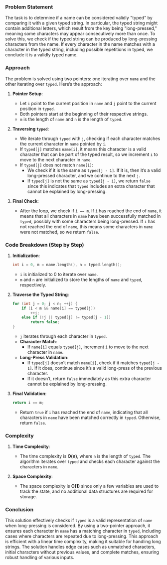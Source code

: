 ### Problem Statement

The task is to determine if a name can be considered validly "typed" by comparing it with a given typed string. In particular, the typed string might contain additional letters, which result from the key being "long-pressed," meaning some characters may appear consecutively more than once. To solve this, we check if the typed string can be produced by long-pressing characters from the name. If every character in the name matches with a character in the typed string, including possible repetitions in typed, we conclude it is a validly typed name.

### Approach

The problem is solved using two pointers: one iterating over `name` and the other iterating over `typed`. Here’s the approach:

1. **Pointer Setup**:
   - Let `i` point to the current position in `name` and `j` point to the current position in `typed`.
   - Both pointers start at the beginning of their respective strings.
   - `m` is the length of `name` and `n` is the length of `typed`.

2. **Traversing `typed`**:
   - We iterate through `typed` with `j`, checking if each character matches the current character in `name` pointed by `i`.
   - If `typed[j]` matches `name[i]`, it means this character is a valid character that can be part of the typed result, so we increment `i` to move to the next character in `name`.
   - If `typed[j]` does not match `name[i]`:
     - We check if it is the same as `typed[j - 1]`. If it is, then it’s a valid long-pressed character, and we continue to the next `j`.
     - If `typed[j]` is not the same as `typed[j - 1]`, we return `false` since this indicates that `typed` includes an extra character that cannot be explained by long-pressing.

3. **Final Check**:
   - After the loop, we check if `i == m`. If `i` has reached the end of `name`, it means that all characters in `name` have been successfully matched in `typed`, possibly with some characters being long-pressed. If `i` has not reached the end of `name`, this means some characters in `name` were not matched, so we return `false`.

### Code Breakdown (Step by Step)

1. **Initialization**:
   ```cpp
   int i = 0, m = name.length(), n = typed.length();
   ```
   - `i` is initialized to 0 to iterate over `name`.
   - `m` and `n` are initialized to store the lengths of `name` and `typed`, respectively.

2. **Traverse the Typed String**:
   ```cpp
   for (int j = 0; j < n; ++j) {
       if (i < m && name[i] == typed[j])
           ++i;
       else if (!j || typed[j] != typed[j - 1])
           return false;
   }
   ```
   - `j` iterates through each character in `typed`.
   - **Character Match**:
     - If `name[i]` equals `typed[j]`, increment `i` to move to the next character in `name`.
   - **Long-Press Validation**:
     - If `typed[j]` doesn’t match `name[i]`, check if it matches `typed[j - 1]`. If it does, continue since it’s a valid long-press of the previous character.
     - If it doesn’t, return `false` immediately as this extra character cannot be explained by long-pressing.

3. **Final Validation**:
   ```cpp
   return i == m;
   ```
   - Return `true` if `i` has reached the end of `name`, indicating that all characters in `name` have been matched correctly in `typed`. Otherwise, return `false`.

### Complexity

1. **Time Complexity**:
   - The time complexity is **O(n)**, where `n` is the length of `typed`. The algorithm iterates over `typed` and checks each character against the characters in `name`.

2. **Space Complexity**:
   - The space complexity is **O(1)** since only a few variables are used to track the state, and no additional data structures are required for storage.

### Conclusion

This solution effectively checks if `typed` is a valid representation of `name` when long-pressing is considered. By using a two-pointer approach, it ensures each character in `name` has a matching character in `typed`, including cases where characters are repeated due to long-pressing. This approach is efficient with a linear time complexity, making it suitable for handling long strings. The solution handles edge cases such as unmatched characters, initial characters without previous values, and complete matches, ensuring robust handling of various inputs.